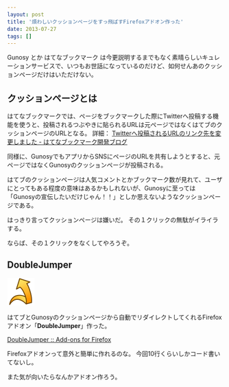 ```yaml
---
layout: post
title: '煩わしいクッションページをすっ飛ばすFirefoxアドオン作った'
date: 2013-07-27
tags: []
---
```


Gunosy とか はてなブックマーク は今更説明するまでもなく素晴らしいキュレーションサービスで、いつもお世話になっているのだけど、如何せんあのクッションページだけはいただけない。

## クッションページとは

はてなブックマークでは、ページをブックマークした際にTwitterへ投稿する機能を使うと、投稿されるつぶやきに貼られるURLは元ページではなくはてブのクッションページのURLとなる。
詳細： [Twitterへ投稿されるURLのリンク先を変更しました - はてなブックマーク開発ブログ](http://bookmark.hatenastaff.com/entry/2013/06/26/214500)

同様に、GunosyでもアプリからSNSにページのURLを共有しようとすると、元ページではなくGunosyのクッションページが投稿される。

はてブのクッションページは人気コメントとかブックマーク数が見れて、ユーザにとってもある程度の意味はあるかもしれないが、Gunosyに至っては「Gunosyの宣伝したいだけじゃん！！」としか思えないようなクッションページである。

はっきり言ってクッションページは嫌いだ。
その１クリックの無駄がイライラする。

ならば、その１クリックをなくしてやろうぞ。

## DoubleJumper
![](/images/double_jumper.png)

はてブとGunosyのクッションページから自動でリダイレクトしてくれるFirefoxアドオン「**DoubleJumper**」作った。

[DoubleJumper :: Add-ons for Firefox](https://addons.mozilla.org/ja/firefox/addon/doublejumper/)

Firefoxアドオンって意外と簡単に作れるのな。
今回10行くらいしかコード書いてないし。

また気が向いたらなんかアドオン作ろう。
